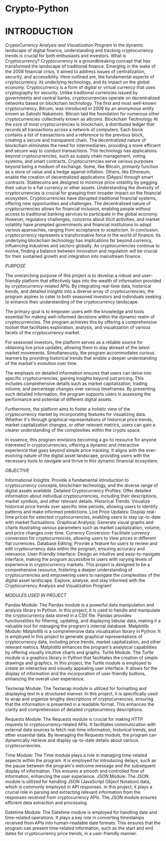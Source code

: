 # Crypto-Python
# INTRODUCTION
*CryptoCurrency Analysis and Visualization Program*
In the dynamic landscape of digital finance, understanding and tracking cryptocurrency trends is crucial for both enthusiasts and investors. 
What is Cryptocurrency?
Cryptocurrency is a groundbreaking concept that has transformed the landscape of traditional finance. Emerging in the wake of the 2008 financial crisis, it aimed to address issues of centralization, security, and accessibility. Here outlined are, the fundamental aspects of cryptocurrency, its underlying technology, and its impact on the global economy.
Cryptocurrency is a form of digital or virtual currency that uses cryptography for security. Unlike traditional currencies issued by governments and central banks, cryptocurrencies operate on decentralized networks based on blockchain technology. The first and most well-known cryptocurrency, Bitcoin, was introduced in 2009 by an anonymous entity known as Satoshi Nakamoto. Bitcoin laid the foundation for numerous other cryptocurrencies collectively known as altcoins.
Blockchain Technology
At the core of most cryptocurrencies is blockchain, a distributed ledger that records all transactions across a network of computers. Each block contains a list of transactions and a reference to the previous block, creating a secure and transparent chain. The decentralized nature of blockchain eliminates the need for intermediaries, providing a more efficient and secure way to conduct transactions.
This technology has applications beyond cryptocurrencies, such as supply chain management, voting systems, and smart contracts.
Cryptocurrencies serve various purposes beyond being a medium of exchange. Some, like Bitcoin, primarily function as a store of value and a hedge against inflation. Others, like Ethereum, enable the creation of decentralized applications (DApps) through smart contracts. Stablecoins are designed to minimize price volatility by pegging their value to a fiat currency or other assets. Understanding the diversity of cryptocurrencies is crucial for grasping their broader impact on the financial ecosystem.
Cryptocurrencies have disrupted traditional financial systems, offering new opportunities and challenges. The decentralized nature of cryptocurrencies allows for financial inclusion, enabling people without access to traditional banking services to participate in the global economy.
However, regulatory challenges, concerns about illicit activities, and market volatility have prompted governments and financial institutions to adopt various approaches, ranging from acceptance to scepticism.
In conclusion, cryptocurrency represents a transformative force in the world of finance. Its underlying blockchain technology has implications far beyond currency, influencing industries and sectors globally. As cryptocurrencies continue to evolve, finding a balance between innovation and regulation will be crucial for their sustained growth and integration into mainstream finance.

*PURPOSE*

The overarching purpose of this project is to develop a robust and user-friendly platform that effectively taps into the wealth of information provided by cryptocurrency-related APIs. By integrating real-time data, historical trends, and detailed insights into a diverse array of cryptocurrencies, the program aspires to cater to both seasoned investors and individuals seeking to enhance their understanding of the cryptocurrency landscape.

The primary goal is to empower users with the knowledge and tools essential for making well-informed decisions within the dynamic realm of cryptocurrencies. The program achieves this by offering a comprehensive toolset that facilitates exploration, analysis, and visualization of various facets of the cryptocurrency market.

For seasoned investors, the platform serves as a reliable source for obtaining live price updates, allowing them to stay abreast of the latest market movements. Simultaneously, the program accommodates curious learners by providing historical trends that enable a deeper understanding of the market's evolution over time.

The emphasis on detailed information ensures that users can delve into specific cryptocurrencies, gaining insights beyond just pricing. This includes comprehensive details such as market capitalization, trading volume, and percentage changes over various timeframes. By presenting such detailed information, the program supports users in assessing the performance and potential of different digital assets.

Furthermore, the platform aims to foster a holistic view of the cryptocurrency market by incorporating features for visualizing data. Whether it's through graphical representations of historical price trends, market capitalization changes, or other relevant metrics, users can gain a clearer understanding of the complexities within the crypto space.

In essence, this program envisions becoming a go-to resource for anyone interested in cryptocurrencies, offering a dynamic and interactive experience that goes beyond simple price tracking. It aligns with the ever-evolving nature of the digital asset landscape, providing users with the necessary tools to navigate and thrive in this dynamic financial ecosystem.

*OBJECTIVE*

Informational Insights: 
Provide a fundamental introduction to cryptocurrency concepts, blockchain technology, and the diverse range of digital assets available.
Detailed Cryptocurrency Profiles:
Offer detailed information about individual cryptocurrencies, including their descriptions, market symbols, and other relevant details.
Historical Trends:
Visualize historical price trends over specific time periods, allowing users to identify patterns and make informed predictions.
Live Price Updates:
Display real-time prices for selected cryptocurrencies, enabling users to stay up-to-date with market fluctuations.
Graphical Analysis:
Generate visual graphs and charts illustrating various parameters such as market capitalization, volume, and price changes over time.
Currency Conversion:
Facilitate currency conversion for cryptocurrencies, allowing users to view prices in different fiat currencies.
Database Editing:
Provide a feature for users to review and edit cryptocurrency data within the program, ensuring accuracy and relevance.
User-Friendly Interface:
Design an intuitive and easy-to-navigate interface, making the program accessible to users with varying levels of experience in cryptocurrency markets.
This project is designed to be a comprehensive resource, fostering a deeper understanding of cryptocurrencies and empowering users to navigate the complexities of the digital asset landscape. Explore, analyse, and stay informed with the Cryptocurrency Analysis and Visualization Program!



*MODULES USED IN PROJECT*

Pandas Module:
The Pandas module is a powerful data manipulation and analysis library in Python. In this project, it is used to handle and manipulate the cryptocurrency data stored in a CSV file. Pandas provides functionalities for filtering, updating, and displaying tabular data, making it a valuable tool for managing the program's internal database.
Matplotlib Module:
Matplotlib is a comprehensive data visualization library in Python. It is employed in this project to generate graphical representations of cryptocurrency data, including price trends, market capitalization, and other relevant metrics. Matplotlib enhances the program's analytical capabilities by offering visually intuitive charts and graphs.
Turtle Module:
The Turtle module is a graphics library in Python that facilitates the creation of simple drawings and graphics. In this project, the Turtle module is employed to create an interactive and visually appealing user interface. It allows for the display of information and the incorporation of user-friendly buttons, enhancing the overall user experience.

Textwrap Module:
The Textwrap module is utilized for formatting and displaying text in a structured manner. In this project, it is specifically used to wrap and organize lengthy descriptions of cryptocurrencies, ensuring that the information is presented in a readable format. This enhances the clarity and comprehension of detailed cryptocurrency descriptions.

Requests Module:
The Requests module is crucial for making HTTP requests to cryptocurrency-related APIs. It facilitates communication with external data sources to fetch real-time information, historical trends, and other essential data. By leveraging the Requests module, the program can dynamically retrieve and display up-to-date details about various cryptocurrencies.

Time Module:
The Time module plays a role in managing time-related aspects within the program. It is employed for introducing delays, such as the pause between the program's welcome message and the subsequent display of information. This ensures a smooth and controlled flow of information, enhancing the user experience.
JSON Module:
The JSON module is utilized for handling JSON (JavaScript Object Notation) data, which is commonly employed in API responses. In this project, it plays a crucial role in parsing and extracting relevant information from the responses received from cryptocurrency APIs. The JSON module ensures efficient data extraction and processing.

Datetime Module:
The Datetime module is employed for handling date and time-related operations. It plays a key role in converting timestamps received from APIs into human-readable date formats. This ensures that the program can present time-related information, such as the start and end dates for cryptocurrency price trends, in a user-friendly manner.
